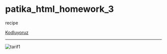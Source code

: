# patika_html_homework_3
recipe 

 [Kodluyoruz](https://app.patika.dev)
<hr>

![tarif1](https://user-images.githubusercontent.com/19255601/196800393-2e9a71b5-b13a-4dfa-86f6-0f74ea2e8984.PNG)

